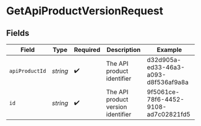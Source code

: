 # GetApiProductVersionRequest


## Fields

| Field                                | Type                                 | Required                             | Description                          | Example                              |
| ------------------------------------ | ------------------------------------ | ------------------------------------ | ------------------------------------ | ------------------------------------ |
| `apiProductId`                       | *string*                             | :heavy_check_mark:                   | The API product identifier           | d32d905a-ed33-46a3-a093-d8f536af9a8a |
| `id`                                 | *string*                             | :heavy_check_mark:                   | The API product version identifier   | 9f5061ce-78f6-4452-9108-ad7c02821fd5 |